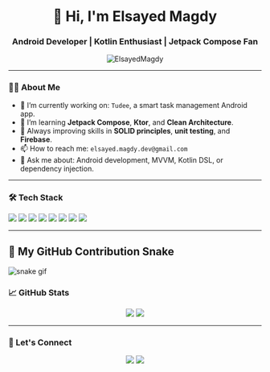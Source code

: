 <h1 align="center">👋 Hi, I'm Elsayed Magdy</h1>
<h3 align="center">Android Developer | Kotlin Enthusiast | Jetpack Compose Fan</h3>

<p align="center">
  <img src="https://komarev.com/ghpvc/?username=ElsayedMagdy&label=Profile%20views&color=0e75b6&style=flat" alt="ElsayedMagdy" />
</p>

---

### 👨‍💻 About Me

- 🔭 I’m currently working on: `Tudee`, a smart task management Android app.
- 🌱 I’m learning **Jetpack Compose**, **Ktor**, and **Clean Architecture**.
- 🧠 Always improving skills in **SOLID principles**, **unit testing**, and **Firebase**.
- 📫 How to reach me: `elsayed.magdy.dev@gmail.com`
- 💬 Ask me about: Android development, MVVM, Kotlin DSL, or dependency injection.

---

### 🛠️ Tech Stack

<p>
  <img src="https://img.shields.io/badge/Kotlin-7F52FF?style=for-the-badge&logo=kotlin&logoColor=white"/>
  <img src="https://img.shields.io/badge/Jetpack%20Compose-4285F4?style=for-the-badge&logo=android&logoColor=white" />
  <img src="https://img.shields.io/badge/Coroutines-FF6F00?style=for-the-badge&logo=kotlin&logoColor=white"/>
  <img src="https://img.shields.io/badge/Room-6DB33F?style=for-the-badge&logo=sqlite&logoColor=white"/>
  <img src="https://img.shields.io/badge/Firebase-FFCA28?style=for-the-badge&logo=firebase&logoColor=white"/>
  <img src="https://img.shields.io/badge/Koin-007ACC?style=for-the-badge&logo=dependabot&logoColor=white"/>
  <img src="https://img.shields.io/badge/Git-F05032?style=for-the-badge&logo=git&logoColor=white"/>
  <img src="https://img.shields.io/badge/CI/CD-GitHub%20Actions-blue?style=for-the-badge&logo=github-actions&logoColor=white"/>
</p>

---
## 🐍 My GitHub Contribution Snake

![snake gif](https://github.com/ElsayedMagdy122/YourUsername/blob/output/github-contribution-grid-snake.svg)
### 📈 GitHub Stats

<p align="center">
  <img src="https://github-readme-stats.vercel.app/api?username=ElsayedMagdy&show_icons=true&theme=radical" />
  <img src="https://github-readme-streak-stats.herokuapp.com/?user=ElsayedMagdy&theme=radical" />
</p>

---

### 🤝 Let's Connect

<p align="center">
  <a href="https://www.linkedin.com/in/elsayedmagdy/"><img src="https://img.shields.io/badge/LinkedIn-0077B5.svg?&style=for-the-badge&logo=linkedin&logoColor=white" /></a>
  <a href="mailto:elsayed.magdy.dev@gmail.com"><img src="https://img.shields.io/badge/Gmail-D14836?&style=for-the-badge&logo=gmail&logoColor=white" /></a>
</p>
